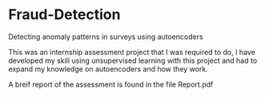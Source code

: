 # Fraud-Detection
Detecting anomaly patterns in surveys using autoencoders

This was an internship assessment project that I was required to do, I have developed my skill using unsupervised learning with this project and had to expand my knowledge on autoencoders and how they work.

A breif report of the assessment is found in the file Report.pdf
